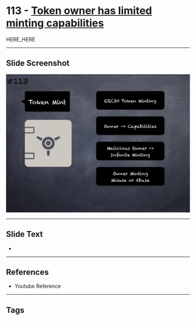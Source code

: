 # 113 - [Token owner has limited minting capabilities](Token%20owner%20has%20limited%20minting%20capabilities.md)

HERE_HERE

___
## Slide Screenshot
![0113.png](../../images/pitfalls_and_best_practices201/113.png)
___
## Slide Text
- 
___
## References
- Youtube Reference
___
## Tags